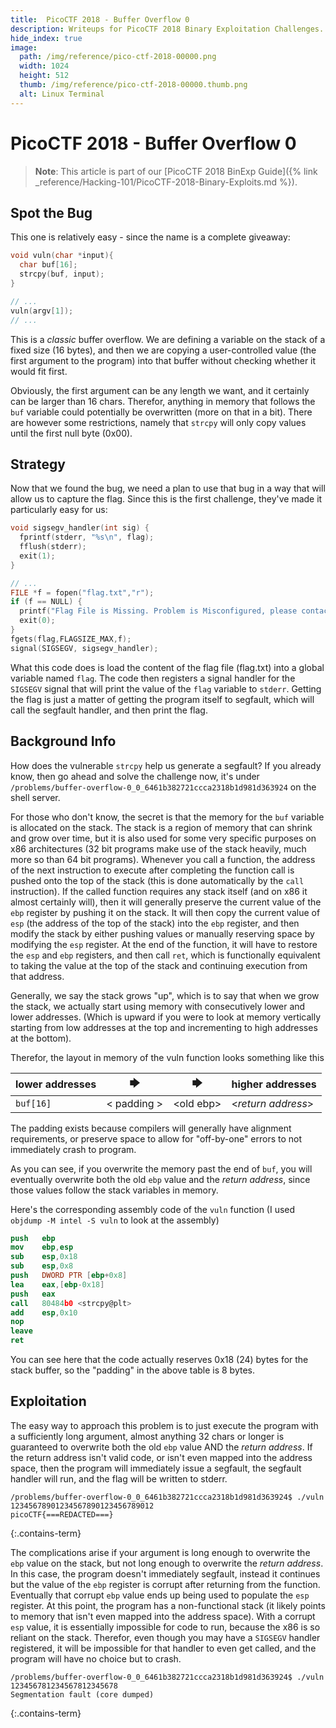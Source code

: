 ```yaml
---
title:  PicoCTF 2018 - Buffer Overflow 0
description: Writeups for PicoCTF 2018 Binary Exploitation Challenges.
hide_index: true
image:
  path: /img/reference/pico-ctf-2018-00000.png
  width: 1024
  height: 512
  thumb: /img/reference/pico-ctf-2018-00000.thumb.png
  alt: Linux Terminal
---
```


# PicoCTF 2018 - Buffer Overflow 0

> **Note**: This article is part of our [PicoCTF 2018 BinExp Guide]({% link _reference/Hacking-101/PicoCTF-2018-Binary-Exploits.md %}).

## Spot the Bug

This one is relatively easy - since the name is a complete giveaway:

```c
void vuln(char *input){
  char buf[16];
  strcpy(buf, input);
}

// ...
vuln(argv[1]);
// ...
```

This is a *classic* buffer overflow. We are defining a variable on the stack of a fixed size (16 bytes), and then we are copying a user-controlled value (the first argument to the program) into that buffer without checking whether it would fit first.

Obviously, the first argument can be any length we want, and it certainly can be larger than 16 chars.  Therefor, anything in memory that follows the `buf` variable could potentially be overwritten (more on that in a bit). There are however some restrictions, namely that `strcpy` will only copy values until the first null byte (0x00).

## Strategy

Now that we found the bug, we need a plan to use that bug in a way that will allow us to capture the flag. Since this is the first challenge, they've made it particularly easy for us:

```c
void sigsegv_handler(int sig) {
  fprintf(stderr, "%s\n", flag);
  fflush(stderr);
  exit(1);
}

// ...
FILE *f = fopen("flag.txt","r");
if (f == NULL) {
  printf("Flag File is Missing. Problem is Misconfigured, please contact an Admin if you are running this on the shell server.\n");
  exit(0);
}
fgets(flag,FLAGSIZE_MAX,f);
signal(SIGSEGV, sigsegv_handler);
```

What this code does is load the content of the flag file (flag.txt) into a global variable named `flag`. The code then registers a signal handler for the `SIGSEGV` signal that will print the value of the `flag` variable to `stderr`. Getting the flag is just a matter of getting the program itself to segfault, which will call the segfault handler, and then print the flag.

## Background Info

How does the vulnerable `strcpy` help us generate a segfault? If you already know, then go ahead and solve the challenge now, it's under `/problems/buffer-overflow-0_0_6461b382721ccca2318b1d981d363924` on the shell server.

For those who don't know, the secret is that the memory for the `buf` variable is allocated on the stack. The stack is a region of memory that can shrink and grow over time, but it is also used for some very specific purposes on x86 architectures (32 bit programs make use of the stack heavily, much more so than 64 bit programs). Whenever you call a function, the address of the next instruction to execute after completing the function call is pushed onto the top of the stack (this is done automatically by the `call` instruction). If the called function requires any stack itself (and on x86 it almost certainly will), then it will generally preserve the current value of the `ebp` register by pushing it on the stack. It will then copy the current value of `esp` (the address of the top of the stack) into the `ebp` register, and then modify the stack by either pushing values or manually reserving space by modifying the `esp` register. At the end of the function, it will have to restore the `esp` and `ebp` registers, and then call `ret`, which is functionally equivalent to taking the value at the top of the stack and continuing execution from that address.

Generally, we say the stack grows "up", which is to say that when we grow the stack, we actually start using memory with consecutively lower and lower addresses. (Which is upward if you were to look at memory vertically starting from low addresses at the top and incrementing to high addresses at the bottom).

Therefor, the layout in memory of the vuln function looks something like this

| lower addresses | 🡆 | 🡆 | higher addresses |
| --- | :---: | :---: | --- |
| `buf[16]` | &lt; padding &gt; | &lt;old ebp&gt; | &lt;*return address*&gt; |

The padding exists because compilers will generally have alignment requirements, or preserve space to allow for "off-by-one" errors to not immediately crash to program.

As you can see, if you overwrite the memory past the end of `buf`, you will eventually overwrite both the old `ebp` value and the *return address*, since those values follow the stack variables in memory.

Here's the corresponding assembly code of the `vuln` function (I used `objdump -M intel -S vuln` to look at the assembly)

```nasm
push   ebp
mov    ebp,esp
sub    esp,0x18
sub    esp,0x8
push   DWORD PTR [ebp+0x8]
lea    eax,[ebp-0x18]
push   eax
call   80484b0 <strcpy@plt>
add    esp,0x10
nop
leave  
ret
 ```

You can see here that the code actually reserves 0x18 (24) bytes for the stack buffer, so the "padding" in the above table is 8 bytes.

## Exploitation

The easy way to approach this problem is to just execute the program with a sufficiently long argument, almost anything 32 chars or longer is guaranteed to overwrite both the old `ebp` value AND the *return address*. If the return address isn't valid code, or isn't even mapped into the address space, then the program will immediately issue a segfault, the segfault handler will run, and the flag will be written to stderr.

```
/problems/buffer-overflow-0_0_6461b382721ccca2318b1d981d363924$ ./vuln 12345678901234567890123456789012
picoCTF{===REDACTED===}
```
{:.contains-term}

The complications arise if your argument is long enough to overwrite the `ebp` value on the stack, but not long enough to overwrite the *return address*. In this case, the program doesn't immediately segfault, instead it continues but the value of the `ebp` register is corrupt after returning from the function. Eventually that corrupt `ebp` value ends up being used to populate the `esp` register. At this point, the program has a non-functional stack (it likely points to memory that isn't even mapped into the address space). With a corrupt `esp` value, it is essentially impossible for code to run, because the x86 is so reliant on the stack. Therefor, even though you may have a `SIGSEGV` handler registered, it will be impossible for that handler to even get called, and the program will have no choice but to crash.

```
/problems/buffer-overflow-0_0_6461b382721ccca2318b1d981d363924$ ./vuln 123456781234567812345678
Segmentation fault (core dumped)
```
{:.contains-term}